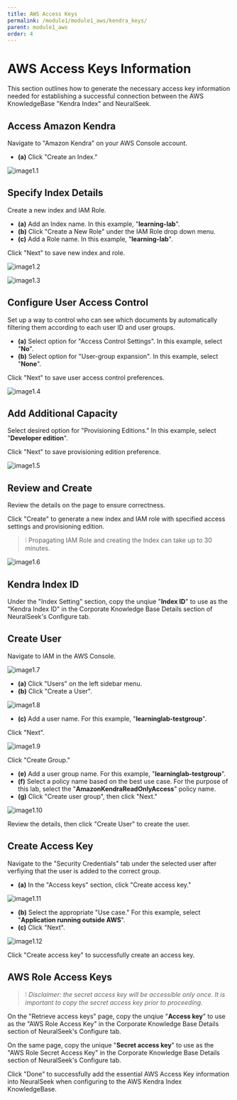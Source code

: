 ```yaml
---
title: AWS Access Keys
permalink: /module1/module1_aws/kendra_keys/
parent: module1_aws
order: 4
---
```

# AWS Access Keys Information

This section outlines how to generate the necessary access key information needed for establishing a successful connection between the AWS KnowledgeBase "Kendra Index" and NeuralSeek.

## Access Amazon Kendra

Navigate to "Amazon Kendra" on your AWS Console account.

- **(a)** Click "Create an Index."

![image1.1](images/image1.1.png)

## Specify Index Details 

Create a new index and IAM Role.

- **(a)** Add an Index name. In this example, "**learning-lab**".
- **(b)** Click "Create a New Role" under the IAM Role drop down menu.
- **(c)** Add a Role name. In this example, "**learning-lab**".  

Click "Next" to save new index and role. 

![image1.2](images/1.2.png)

![image1.3](images/1.3.png)

## Configure User Access Control

Set up a way to control who can see which documents by automatically filtering them according to each user ID and user groups.

- **(a)** Select option for "Access Control Settings". In this example, select "**No**".
- **(b)** Select option for "User-group expansion". In this example, select "**None**". 

Click "Next" to save user access control preferences. 

![image1.4](images/1.4.png)

## Add Additional Capacity

Select desired option for "Provisioning Editions." In this example, select "**Developer edition**".

Click "Next" to save provisioning edition preference.

![image1.5](images/image1.5.png)

## Review and Create

Review the details on the page to ensure correctness.

Click "Create" to generate a new index and IAM role with specified access settings and provisioning edition. 

> ❕ Propagating IAM Role and creating the Index can take up to 30 minutes. 

![image1.6](images/image1.6.png)

## Kendra Index ID

Under the "Index Setting" section, copy the unqiue "**Index ID**" to use as the "Kendra Index ID" in the Corporate Knowledge Base Details section of NeuralSeek's Configure tab. 

## Create User

Navigate to IAM in the AWS Console.

![image1.7](images/image1.7.PNG)

- **(a)** Click "Users" on the left sidebar menu. 
- **(b)** Click "Create a User". 

![image1.8](images/image1.8.png)

- **(c)** Add a user name. For this example, "**learninglab-testgroup**". 

Click "Next". 

![image1.9](images/image1.9.png)

Click "Create Group."

- **(e)** Add a user group name. For this example, "**learninglab-testgroup**".
- **(f)** Select a policy name based on the best use case. For the purpose of this lab, select the "**AmazonKendraReadOnlyAccess**" policy name.
- **(g)** Click "Create user group", then click "Next."

![image1.10](images/1.10.png)

Review the details, then click "Create User" to create the user. 

## Create Access Key

Navigate to the "Security Credentials" tab under the selected user after verfiying that the user is added to the correct group. 

- **(a)** In the "Access keys" section, click "Create access key."

![image1.11](images/image1.11.png)

- **(b)** Select the appropriate "Use case." For this example, select "**Application running outside AWS**".
- **(c)** Click "Next". 

![image1.12](images/image1.12.png)

Click "Create access key" to successfully create an access key.   

## AWS Role Access Keys

> ❕ *Disclaimer: the secret access key will be accessible only once. It is important to copy the secret access key prior to proceeding.*

On the "Retrieve access keys" page, copy the unqiue "**Access key**" to use as the "AWS Role Access Key" in the Corporate Knowledge Base Details section of NeuralSeek's Configure tab. 

On the same page, copy the unique "**Secret access key**" to use as the "AWS Role Secret Access Key" in the Corporate Knowledge Base Details section of NeuralSeek's Configure tab. 

Click "Done" to successfully add the essential AWS Access Key information into NeuralSeek when configuring to the AWS Kendra Index KnowledgeBase. 